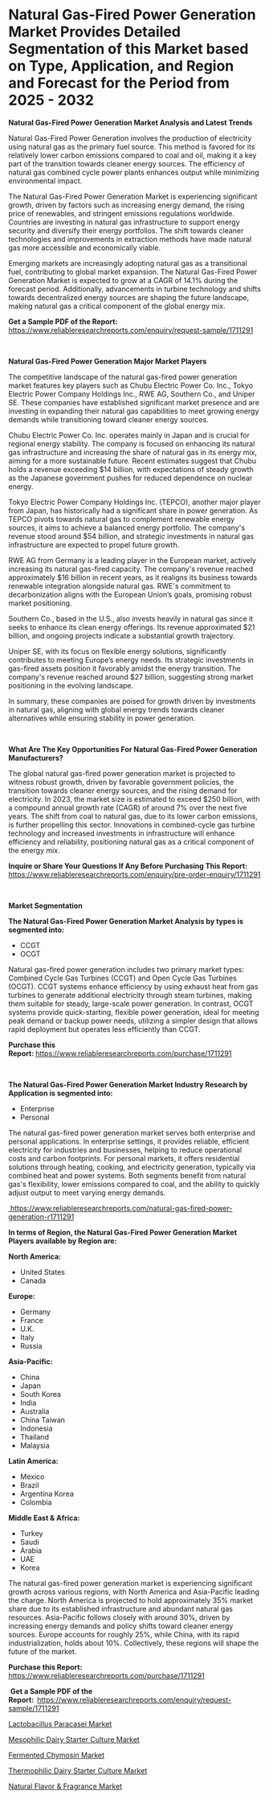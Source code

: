 <p><h1>Natural Gas-Fired Power Generation Market Provides Detailed Segmentation of this Market based on Type, Application, and Region and Forecast for the Period from 2025 - 2032</h1></p><p><strong>Natural Gas-Fired Power Generation Market Analysis and Latest Trends</strong></p>
<p><p>Natural Gas-Fired Power Generation involves the production of electricity using natural gas as the primary fuel source. This method is favored for its relatively lower carbon emissions compared to coal and oil, making it a key part of the transition towards cleaner energy sources. The efficiency of natural gas combined cycle power plants enhances output while minimizing environmental impact.</p><p>The Natural Gas-Fired Power Generation Market is experiencing significant growth, driven by factors such as increasing energy demand, the rising price of renewables, and stringent emissions regulations worldwide. Countries are investing in natural gas infrastructure to support energy security and diversify their energy portfolios. The shift towards cleaner technologies and improvements in extraction methods have made natural gas more accessible and economically viable.</p><p>Emerging markets are increasingly adopting natural gas as a transitional fuel, contributing to global market expansion. The Natural Gas-Fired Power Generation Market is expected to grow at a CAGR of 14.1% during the forecast period. Additionally, advancements in turbine technology and shifts towards decentralized energy sources are shaping the future landscape, making natural gas a critical component of the global energy mix.</p></p>
<p><strong>Get a Sample PDF of the Report:&nbsp;</strong> <a href="https://www.reliableresearchreports.com/enquiry/request-sample/1711291?utm_campaign=36&utm_medium=2&utm_source=Github&utm_content=ia&utm_term=27032025&utm_id=natural-gas-fired-power-generation">https://www.reliableresearchreports.com/enquiry/request-sample/1711291</a></p>
<p>&nbsp;</p>
<p><strong>Natural Gas-Fired Power Generation Major Market Players</strong></p>
<p><p>The competitive landscape of the natural gas-fired power generation market features key players such as Chubu Electric Power Co. Inc., Tokyo Electric Power Company Holdings Inc., RWE AG, Southern Co., and Uniper SE. These companies have established significant market presence and are investing in expanding their natural gas capabilities to meet growing energy demands while transitioning toward cleaner energy sources.</p><p>Chubu Electric Power Co. Inc. operates mainly in Japan and is crucial for regional energy stability. The company is focused on enhancing its natural gas infrastructure and increasing the share of natural gas in its energy mix, aiming for a more sustainable future. Recent estimates suggest that Chubu holds a revenue exceeding $14 billion, with expectations of steady growth as the Japanese government pushes for reduced dependence on nuclear energy.</p><p>Tokyo Electric Power Company Holdings Inc. (TEPCO), another major player from Japan, has historically had a significant share in power generation. As TEPCO pivots towards natural gas to complement renewable energy sources, it aims to achieve a balanced energy portfolio. The company's revenue stood around $54 billion, and strategic investments in natural gas infrastructure are expected to propel future growth.</p><p>RWE AG from Germany is a leading player in the European market, actively increasing its natural gas-fired capacity. The company's revenue reached approximately $16 billion in recent years, as it realigns its business towards renewable integration alongside natural gas. RWE's commitment to decarbonization aligns with the European Union’s goals, promising robust market positioning.</p><p>Southern Co., based in the U.S., also invests heavily in natural gas since it seeks to enhance its clean energy offerings. Its revenue approximated $21 billion, and ongoing projects indicate a substantial growth trajectory.</p><p>Uniper SE, with its focus on flexible energy solutions, significantly contributes to meeting Europe’s energy needs. Its strategic investments in gas-fired assets position it favorably amidst the energy transition. The company's revenue reached around $27 billion, suggesting strong market positioning in the evolving landscape. </p><p>In summary, these companies are poised for growth driven by investments in natural gas, aligning with global energy trends towards cleaner alternatives while ensuring stability in power generation.</p></p>
<p>&nbsp;</p>
<p><strong>What Are The Key Opportunities For Natural Gas-Fired Power Generation Manufacturers?</strong></p>
<p><p>The global natural gas-fired power generation market is projected to witness robust growth, driven by favorable government policies, the transition towards cleaner energy sources, and the rising demand for electricity. In 2023, the market size is estimated to exceed $250 billion, with a compound annual growth rate (CAGR) of around 7% over the next five years. The shift from coal to natural gas, due to its lower carbon emissions, is further propelling this sector. Innovations in combined-cycle gas turbine technology and increased investments in infrastructure will enhance efficiency and reliability, positioning natural gas as a critical component of the energy mix.</p></p>
<p><strong>Inquire or Share Your Questions If Any Before Purchasing This Report:</strong> <a href="https://www.reliableresearchreports.com/enquiry/pre-order-enquiry/1711291?utm_campaign=36&utm_medium=2&utm_source=Github&utm_content=ia&utm_term=27032025&utm_id=natural-gas-fired-power-generation">https://www.reliableresearchreports.com/enquiry/pre-order-enquiry/1711291</a></p>
<p>&nbsp;</p>
<p><strong>Market Segmentation</strong></p>
<p><strong>The Natural Gas-Fired Power Generation Market Analysis by types is segmented into:</strong></p>
<p><ul><li>CCGT</li><li>OCGT</li></ul></p>
<p><p>Natural gas-fired power generation includes two primary market types: Combined Cycle Gas Turbines (CCGT) and Open Cycle Gas Turbines (OCGT). CCGT systems enhance efficiency by using exhaust heat from gas turbines to generate additional electricity through steam turbines, making them suitable for steady, large-scale power generation. In contrast, OCGT systems provide quick-starting, flexible power generation, ideal for meeting peak demand or backup power needs, utilizing a simpler design that allows rapid deployment but operates less efficiently than CCGT.</p></p>
<p><strong>Purchase this Report:&nbsp;</strong><a href="https://www.reliableresearchreports.com/purchase/1711291?utm_campaign=36&utm_medium=2&utm_source=Github&utm_content=ia&utm_term=27032025&utm_id=natural-gas-fired-power-generation">https://www.reliableresearchreports.com/purchase/1711291</a></p>
<p>&nbsp;</p>
<p><strong>The Natural Gas-Fired Power Generation Market Industry Research by Application is segmented into:</strong></p>
<p><ul><li>Enterprise</li><li>Personal</li></ul></p>
<p><p>The natural gas-fired power generation market serves both enterprise and personal applications. In enterprise settings, it provides reliable, efficient electricity for industries and businesses, helping to reduce operational costs and carbon footprints. For personal markets, it offers residential solutions through heating, cooking, and electricity generation, typically via combined heat and power systems. Both segments benefit from natural gas's flexibility, lower emissions compared to coal, and the ability to quickly adjust output to meet varying energy demands.</p></p>
<p><a href="https://www.reliableresearchreports.com/natural-gas-fired-power-generation-r1711291?utm_campaign=36&utm_medium=2&utm_source=Github&utm_content=ia&utm_term=27032025&utm_id=natural-gas-fired-power-generation">&nbsp;https://www.reliableresearchreports.com/natural-gas-fired-power-generation-r1711291</a></p>
<p><strong>In terms of Region, the Natural Gas-Fired Power Generation Market Players available by Region are:</strong></p>
<p>
    <p> <strong> North America: </strong>
        <ul>
            <li>United States</li>
            <li>Canada</li>
        </ul>
        </p> 
    <p> <strong> Europe: </strong>
        <ul>
            <li>Germany</li>
            <li>France</li>
            <li>U.K.</li>
            <li>Italy</li>
            <li>Russia</li>
        </ul>
        </p> 
    <p> <strong> Asia-Pacific: </strong>
        <ul>
            <li>China</li>
            <li>Japan</li>
            <li>South Korea</li>
            <li>India</li>
            <li>Australia</li>
            <li>China Taiwan</li>
            <li>Indonesia</li>
            <li>Thailand</li>
            <li>Malaysia</li>
        </ul>
        </p> 
    <p> <strong> Latin America: </strong>
        <ul>
            <li>Mexico</li>
            <li>Brazil</li>
            <li>Argentina Korea</li>
            <li>Colombia</li>
        </ul>
        </p> 
    <p> <strong> Middle East & Africa: </strong>
        <ul>
            <li>Turkey</li>
            <li>Saudi</li>
            <li>Arabia</li>
            <li>UAE</li>
            <li>Korea</li>
        </ul>
    </p>
    </p>
<p><p>The natural gas-fired power generation market is experiencing significant growth across various regions, with North America and Asia-Pacific leading the charge. North America is projected to hold approximately 35% market share due to its established infrastructure and abundant natural gas resources. Asia-Pacific follows closely with around 30%, driven by increasing energy demands and policy shifts toward cleaner energy sources. Europe accounts for roughly 25%, while China, with its rapid industrialization, holds about 10%. Collectively, these regions will shape the future of the market.</p></p>
<p><strong>Purchase this Report: </strong><a href="https://www.reliableresearchreports.com/purchase/1711291?utm_campaign=36&utm_medium=2&utm_source=Github&utm_content=ia&utm_term=27032025&utm_id=natural-gas-fired-power-generation">https://www.reliableresearchreports.com/purchase/1711291</a></p>
<p>&nbsp;<strong>Get a Sample PDF of the Report:&nbsp;&nbsp;</strong><a href="https://www.reliableresearchreports.com/enquiry/request-sample/1711291?utm_campaign=36&utm_medium=2&utm_source=Github&utm_content=ia&utm_term=27032025&utm_id=natural-gas-fired-power-generation">https://www.reliableresearchreports.com/enquiry/request-sample/1711291</a></p>
<p><strong></strong></p>
<p><p><a href="https://github.com/SanjidaKhan901/Market-Research-Report-List-2/blob/main/lactobacillus-paracasei-market.md?utm_campaign=36&utm_medium=2&utm_source=Github&utm_content=ia&utm_term=27032025&utm_id=natural-gas-fired-power-generation">Lactobacillus Paracasei Market</a></p><p><a href="https://github.com/tamvrosiya/Market-Research-Report-List-6/blob/main/mesophilic-dairy-starter-culture-market.md?utm_campaign=36&utm_medium=2&utm_source=Github&utm_content=ia&utm_term=27032025&utm_id=natural-gas-fired-power-generation">Mesophilic Dairy Starter Culture Market</a></p><p><a href="https://github.com/pizolina/Market-Research-Report-List-7/blob/main/fermented-chymosin-market.md?utm_campaign=36&utm_medium=2&utm_source=Github&utm_content=ia&utm_term=27032025&utm_id=natural-gas-fired-power-generation">Fermented Chymosin Market</a></p><p><a href="https://github.com/cheryjhonson/Market-Research-Report-List-1/blob/main/thermophilic-dairy-starter-culture-market.md?utm_campaign=36&utm_medium=2&utm_source=Github&utm_content=ia&utm_term=27032025&utm_id=natural-gas-fired-power-generation">Thermophilic Dairy Starter Culture Market</a></p><p><a href="https://github.com/AngelaWalsh696/Market-Research-Report-List-2/blob/main/natural-flavor-fragrance-market.md?utm_campaign=36&utm_medium=2&utm_source=Github&utm_content=ia&utm_term=27032025&utm_id=natural-gas-fired-power-generation">Natural Flavor & Fragrance Market</a></p></p>